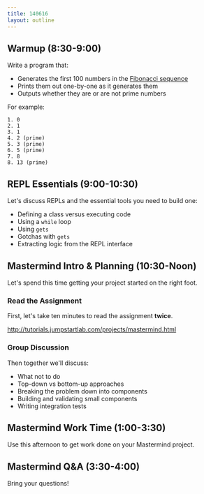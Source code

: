 ```yaml
---
title: 140616
layout: outline
---
```


## Warmup (8:30-9:00)

Write a program that:

* Generates the first 100 numbers in the [Fibonacci sequence](http://en.wikipedia.org/wiki/Fibonacci_number)
* Prints them out one-by-one as it generates them
* Outputs whether they are or are not prime numbers

For example:

```
1. 0
2. 1
3. 1
4. 2 (prime)
5. 3 (prime)
6. 5 (prime)
7. 8
8. 13 (prime)
```

## REPL Essentials (9:00-10:30)

Let's discuss REPLs and the essential tools you need to build one:

* Defining a class versus executing code
* Using a `while` loop
* Using `gets`
* Gotchas with `gets`
* Extracting logic from the REPL interface

## Mastermind Intro & Planning (10:30-Noon)

Let's spend this time getting your project started on the right foot.

### Read the Assignment

First, let's take ten minutes to read the assignment **twice**.

http://tutorials.jumpstartlab.com/projects/mastermind.html

### Group Discussion

Then together we'll discuss:

* What not to do
* Top-down vs bottom-up approaches
* Breaking the problem down into components
* Building and validating small components
* Writing integration tests

## Mastermind Work Time (1:00-3:30)

Use this afternoon to get work done on your Mastermind project.

## Mastermind Q&A (3:30-4:00)

Bring your questions!